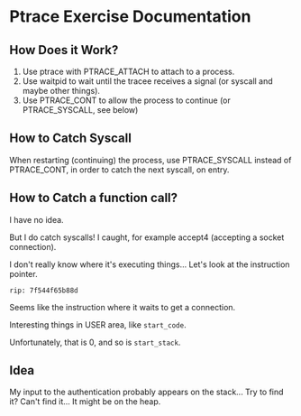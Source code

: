 # Ptrace Exercise Documentation

## How Does it Work?
1. Use ptrace with PTRACE_ATTACH to attach to a process.
2. Use waitpid to wait until the tracee receives a signal (or syscall and maybe other things).
3. Use PTRACE_CONT to allow the process to continue (or PTRACE_SYSCALL, see below)

## How to Catch Syscall
When restarting (continuing) the process, use PTRACE_SYSCALL instead of PTRACE_CONT, in order
to catch the next syscall, on entry.

## How to Catch a function call?
I have no idea.

But I do catch syscalls! I caught, for example accept4 (accepting a socket connection).

I don't really know where it's executing things... Let's look at the instruction pointer.

`rip: 7f544f65b88d`

Seems like the instruction where it waits to get a connection.

Interesting things in USER area, like `start_code`.

Unfortunately, that is 0, and so is `start_stack`.

## Idea
My input to the authentication probably appears on the stack... Try to find it?
Can't find it... It might be on the heap.

